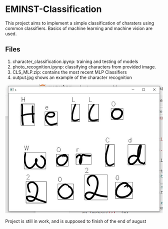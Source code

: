# EMINST-Classification
This project aims to implement a simple classification of charaters using common classifiers. Basics of machine learning and machine vision are used.
## Files
1. character_classification.ipynp: training and testing of models
2. photo_recognition.ipynp: classifying characters from provided image.
3. CLS_MLP.zip: contains the most recent MLP Classifiers
4. output.jpg shows an example of the character recognition

![ ](https://github.com/NelsonIg/EMINST-Classification/blob/master/output.lpg.JPG)

Project is still in work, and is supposed to finish of the end of august

